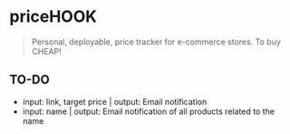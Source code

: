 # priceHOOK
> Personal, deployable, price tracker for e-commerce stores. To buy CHEAP!
## TO-DO
+ input: link, target price | output: Email notification
+ input: name | output: Email notification of all products related to the name